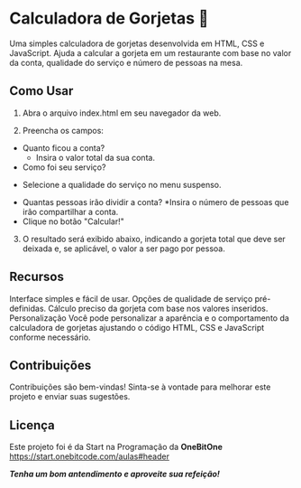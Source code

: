 # Calculadora de Gorjetas :receipt:
Uma simples calculadora de gorjetas desenvolvida em HTML, CSS e JavaScript.
Ajuda a calcular a gorjeta em um restaurante com base no valor da conta, qualidade do serviço e número de pessoas na mesa.


## Como Usar
1. Abra o arquivo index.html em seu navegador da web.

2. Preencha os campos:

  - Quanto ficou a conta?
    * Insira o valor total da sua conta.
  - Como foi seu serviço?
   * Selecione a qualidade do serviço no menu suspenso.
  - Quantas pessoas irão dividir a conta?
    *Insira o número de pessoas que irão compartilhar a conta.
  - Clique no botão "Calcular!"

3. O resultado será exibido abaixo, indicando a gorjeta total que deve ser deixada e, se aplicável, o valor a ser pago por pessoa.

## Recursos
Interface simples e fácil de usar.
Opções de qualidade de serviço pré-definidas.
Cálculo preciso da gorjeta com base nos valores inseridos.
Personalização
Você pode personalizar a aparência e o comportamento da calculadora de gorjetas ajustando o código HTML, CSS e JavaScript conforme necessário.

## Contribuições
Contribuições são bem-vindas! Sinta-se à vontade para melhorar este projeto e enviar suas sugestões.

## Licença
Este projeto foi é da Start na Programação da **OneBitOne** https://start.onebitcode.com/aulas#header

**_Tenha um bom antendimento e aproveite sua refeição!_**
